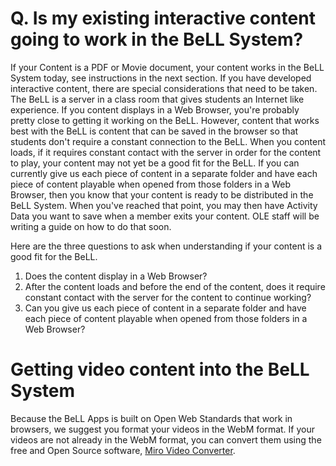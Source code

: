 # Q. Is my existing interactive content going to work in the BeLL System?

If your Content is a PDF or Movie document, your content works in the BeLL System today, see instructions in the next section.  If you have developed interactive content, there are special considerations that need to be taken. The BeLL is a server in a class room that gives students an Internet like experience.  If you content displays in a Web Browser, you're probably pretty close to getting it working on the BeLL.  However, content that works best with the BeLL is content that can be saved in the browser so that students don't require a constant connection to the BeLL.  When you content loads, if it requires constant contact with the server in order for the content to play, your content may not yet be a good fit for the BeLL. If you can currently give us each piece of content in a separate folder and have each piece of content playable when opened from those folders in a Web Browser, then you know that your content is ready to be distributed in the BeLL System.  When you've reached that point, you may then have Activity Data you want to save when a member exits your content.  OLE staff will be writing a guide on how to do that soon. 

Here are the three questions to ask when understanding if your content is a good fit for the BeLL.

1. Does the content display in a Web Browser?
2. After the content loads and before the end of the content, does it require constant contact with the server for the content to continue working?
3. Can you give us each piece of content in a separate folder and have each piece of content playable when opened from those folders in a Web Browser?


# Getting video content into the BeLL System

Because the BeLL Apps is built on Open Web Standards that work in browsers, we suggest you format your videos in the WebM format.
If your videos are not already in the WebM format, you can convert them using the free and Open Source software, [Miro Video Converter](http://www.mirovideoconverter.com/).
